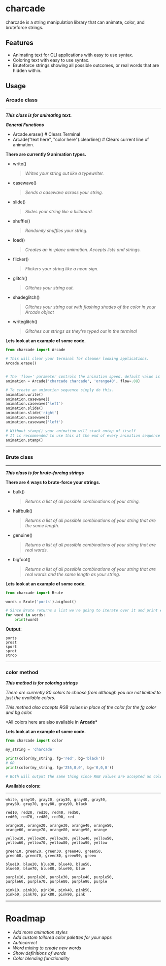 # charcade

charcade is a string manipulation library that can animate, color, and bruteforce strings.

## Features

- Animating text for CLI applications with easy to use syntax.
- Coloring text with easy to use syntax.
- Bruteforce strings showing all possible outcomes, or real words that are hidden within.

## Usage

### **Arcade class**

---

**_This class is for animating text._**

**_General Functions_**

- Arcade.erase() # Clears Terminal
- Arcade("text here", "color here").clearline() # Clears current line of animation.

**There are currently 9 animation types.**

- write()
  > _Writes your string out like a typewriter._
- casewave()
  > _Sends a casewave across your string._
- slide()
  > _Slides your string like a billboard._
- shuffle()
  > _Randomly shuffles your string._
- load()
  > _Creates an in-place animation. Accepts lists and strings._
- flicker()
  > _Flickers your string like a neon sign._
- glitch()
  > _Glitches your string out._
- shadeglitch()
  > _Glitches your string out with flashing shades of the color in your Arcade object_
- writeglitch()
  > _Glitches out strings as they're typed out in the terminal_

**Lets look at an example of some code.**

```python
from charcade import Arcade

# This will clear your terminal for cleaner looking applications.
Arcade.erase()


# The 'flow=' parameter controls the animation speed. default value is .1
animation = Arcade('charcade charcade', 'orange40', flow=.08)

# To create an animation sequence simply do this.
animation.write()
animation.casewave()
animation.casewave('left')
animation.slide()
animation.slide('right')
animation.casewave()
animation.casewave('left')

# Without stamp() your animation will stack ontop of itself
# It is recommended to use this at the end of every animation sequence
animation.stamp()
```

---

### **Brute class**

---

**_This class is for brute-forcing strings_**

**There are 4 ways to brute-force your strings.**

- bulk()
  > _Returns a list of all possible combinations of your string._
- halfbulk()
  > _Returns a list of all possible combinations of your string that are the same length._
- genuine()
  > _Returns a list of all possible combinations of your string that are real words._
- bigfoot()
  > _Returns a list of all possible combinations of your string that are real words and the same length as your string._

**Lets look at an example of some code.**

```python
from charcade import Brute

words = Brute('ports').bigfoot()

# Since Brute returns a list we're going to iterate over it and print each element.
for word in words:
    print(word)
```

**Output:**

```
ports
prost
sport
sprot
strop
```

---

### **color method**

**_This method is for coloring strings_**

_There are currently 80 colors to choose from although you are not
limited to just the available colors._

_This method also accepts RGB values in place of the color for the
fg color and bg color._

\*All colors here are also available in **Arcade\***

**Lets look at an example of some code.**

```python
from charcade import color

my_string = 'charcade'

print(color(my_string, fg='red', bg='black'))
# OR
print(color(my_string, fg='255,0,0', bg='0,0,0'))

# Both will output the same thing since RGB values are accepted as colors.
```

**Available colors:**

---

```
white, gray10, gray20, gray30, gray40, gray50,
gray60, gray70, gray80, gray90, black

red10, red20, red30, red40, red50,
red60, red70, red80, red90, red

orange10, orange20, orange30, orange40, orange50,
orange60, orange70, orange80, orange90, orange

yellow10, yellow20, yellow30, yellow40, yellow50,
yellow60, yellow70, yellow80, yellow90, yellow

green10, green20, green30, green40, green50,
green60, green70, green80, green90, green

blue10, blue20, blue30, blue40, blue50,
blue60, blue70, blue80, blue90, blue

purple10, purple20, purple30, purple40, purple50,
purple60, purple70, purple80, purple90, purple

pink10, pink20, pink30, pink40, pink50,
pink60, pink70, pink80, pink90, pink
```

---

# Roadmap

- _Add more animation styles_
- _Add custom tailored color palettes for your apps_
- _Autocorrect_
- _Word mixing to create new words_
- _Show definitions of words_
- _Color blending functionality_

